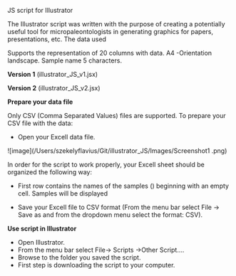 JS script for Illustrator

The Illustrator script was written with the purpose of creating a potentially useful tool for micropaleontologists in generating graphics for papers, presentations, etc. 
The data used 

Supports the representation of 20 columns with data.
A4 -Orientation landscape.
Sample name 5 characters.

**Version 1** (illustrator_JS_v1.jsx)

**Version 2** (illustrator_JS_v2.jsx)

**Prepare your data file**

Only CSV (Comma Separated Values) files are supported. To prepare your CSV file with the data:

- Open your Excell data file.

![image](/Users/szekelyflavius/Git/illustrator_JS/Images/Screenshot1 .png)

In order for the script to work properly, your Excell sheet should be organized the following way:
- First row contains the names of the samples () beginning with an empty cell. Samples will be displayed 

- Save your Excell file to CSV format (From the menu bar select File -> Save as and from the dropdown menu select the format: CSV).

**Use script in Illustrator**

- Open Illustrator.
- From the menu bar select File-> Scripts ->Other Script….
- Browse to the folder you saved the script.
- First step is downloading the script to your computer.

